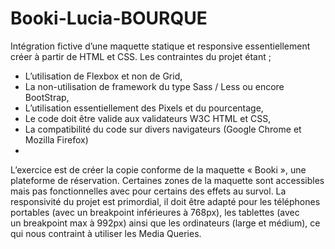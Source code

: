 # Booki-Lucia-BOURQUE

Intégration fictive d’une maquette statique et responsive essentiellement créer à partir de HTML et CSS.
Les contraintes du projet étant ;
* L’utilisation de Flexbox et non de Grid,
* La non-utilisation de framework du type Sass / Less ou encore BootStrap,
* L’utilisation essentiellement des Pixels et du pourcentage,
* Le code doit être valide aux validateurs W3C HTML et CSS,
* La compatibilité du code sur divers navigateurs (Google Chrome et Mozilla Firefox)
* 
L’exercice est de créer la copie conforme de la maquette « Booki », une plateforme de réservation.
Certaines zones de la maquette sont accessibles mais pas fonctionnelles avec pour certains des effets au survol.
La responsivité du projet est primordial, il doit être adapté pour les téléphones portables (avec un breakpoint inférieures à 768px),
les tablettes (avec un breakpoint max à 992px) ainsi que les ordinateurs (large et médium), ce qui nous contraint à utiliser les Media Queries.
